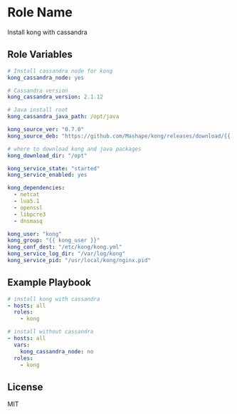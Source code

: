 Role Name
=========

Install kong with cassandra

Role Variables
--------------

```yaml
# Install cassandra node for kong
kong_cassandra_node: yes

# Cassandra version
kong_cassandra_version: 2.1.12

# Java install root
kong_cassandra_java_path: /opt/java

kong_source_ver: "0.7.0"
kong_source_deb: "https://github.com/Mashape/kong/releases/download/{{ kong_source_ver }}/kong-{{ kong_source_ver }}.{{ ubuntu_flavor }}_all.deb"

# where to download kong and java packages
kong_download_dir: "/opt"

kong_service_state: "started"
kong_service_enabled: yes

kong_dependencies:
  - netcat
  - lua5.1
  - openssl
  - libpcre3
  - dnsmasq

kong_user: "kong"
kong_group: "{{ kong_user }}"
kong_conf_dest: "/etc/kong/kong.yml"
kong_service_log_dir: "/var/log/kong"
kong_service_pid: "/usr/local/kong/nginx.pid"
```


Example Playbook
----------------

```yaml
# install kong with cassandra
- hosts: all
  roles:
    - kong

# install without cassandra
- hosts: all
  vars:
    kong_cassandra_node: no
  roles:
    - kong
```

License
-------

MIT
